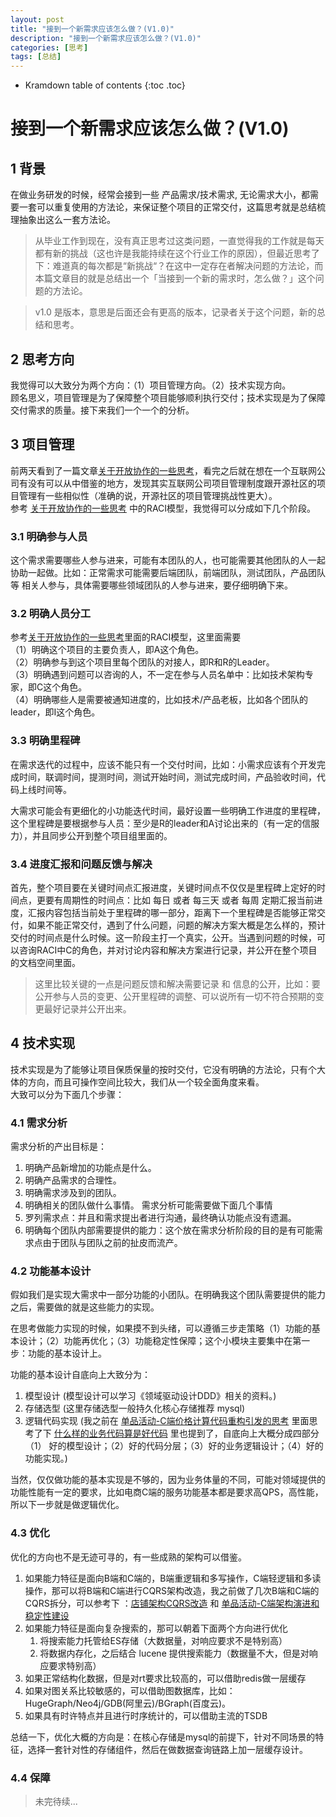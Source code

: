 ```yaml
---
layout: post
title: "接到一个新需求应该怎么做？(V1.0)"
description: "接到一个新需求应该怎么做？(V1.0)"
categories: [思考]
tags: [总结]
---
```



* Kramdown table of contents
{:toc .toc}

# 接到一个新需求应该怎么做？(V1.0)

## 1 背景
在做业务研发的时候，经常会接到一些 产品需求/技术需求, 无论需求大小，都需要一套可以重复使用的方法论，来保证整个项目的正常交付，这篇思考就是总结梳理抽象出这么一套方法论。     

> 从毕业工作到现在，没有真正思考过这类问题，一直觉得我的工作就是每天都有新的挑战（这也许是我能持续在这个行业工作的原因），但最近思考了下：难道真的每次都是“新挑战“？在这中一定存在者解决问题的方法论，而本篇文章目的就是总结出一个「当接到一个新的需求时，怎么做？」这个问题的方法论。

> v1.0 是版本，意思是后面还会有更高的版本，记录者关于这个问题，新的总结和思考。     

## 2 思考方向
我觉得可以大致分为两个方向：（1）项目管理方向。（2）技术实现方向。      
顾名思义，项目管理是为了保障整个项目能够顺利执行交付；技术实现是为了保障交付需求的质量。接下来我们一个一个的分析。     

## 3 项目管理
前两天看到了一篇文章[关于开放协作的一些思考](https://int32.me/blog/2023/08/14/opencollaboration/)，看完之后就在想在一个互联网公司有没有可以从中借鉴的地方，发现其实互联网公司项目管理制度跟开源社区的项目管理有一些相似性（准确的说，开源社区的项目管理挑战性更大）。    
参考 [关于开放协作的一些思考](https://int32.me/blog/2023/08/14/opencollaboration/) 中的RACI模型，我觉得可以分成如下几个阶段。    

### 3.1 明确参与人员
这个需求需要哪些人参与进来，可能有本团队的人，也可能需要其他团队的人一起协助一起做。比如：正常需求可能需要后端团队，前端团队，测试团队，产品团队等 相关人参与，具体需要哪些领域团队的人参与进来，要仔细明确下来。     

### 3.2 明确人员分工
参考[关于开放协作的一些思考](https://int32.me/blog/2023/08/14/opencollaboration/)里面的RACI模型，这里面需要      
（1）明确这个项目的主要负责人，即A这个角色。     
（2）明确参与到这个项目里每个团队的对接人，即R和R的Leader。      
（3）明确遇到问题可以咨询的人，不一定在参与人员名单中：比如技术架构专家，即C这个角色。      
（4）明确哪些人是需要被通知进度的，比如技术/产品老板，比如各个团队的leader，即I这个角色。    

### 3.3 明确里程碑
在需求迭代的过程中，应该不能只有一个交付时间，比如：小需求应该有个开发完成时间，联调时间，提测时间，测试开始时间，测试完成时间，产品验收时间，代码上线时间等。           

大需求可能会有更细化的小功能迭代时间，最好设置一些明确工作进度的里程碑，这个里程碑是要根据参与人员：至少是R的leader和A讨论出来的（有一定的信服力），并且同步公开到整个项目组里面的。     

### 3.4 进度汇报和问题反馈与解决
首先，整个项目要在关键时间点汇报进度，关键时间点不仅仅是里程碑上定好的时间点，更要有周期性的时间点：比如 每日 或者 每三天 或者 每周 定期汇报当前进度，汇报内容包括当前处于里程碑的哪一部分，距离下一个里程碑是否能够正常交付，如果不能正常交付，遇到了什么问题，问题的解决方案大概是怎么样的，预计交付的时间点是什么时候。这一阶段主打一个真实，公开。当遇到问题的时候，可以咨询RACI中C的角色，并对讨论内容和解决方案进行记录，并公开在整个项目的文档空间里面。     

> 这里比较关键的一点是问题反馈和解决需要记录 和 信息的公开，比如：要公开参与人员的变更、公开里程碑的调整、可以说所有一切不符合预期的变更最好记录并公开出来。       

## 4 技术实现
技术实现是为了能够让项目保质保量的按时交付，它没有明确的方法论，只有个大体的方向，而且可操作空间比较大，我们从一个较全面角度来看。     
大致可以分为下面几个步骤：    

### 4.1 需求分析
需求分析的产出目标是：     
1. 明确产品新增加的功能点是什么。
2. 明确产品需求的合理性。
3. 明确需求涉及到的团队。
4. 明确相关的团队做什么事情。
   需求分析可能需要做下面几个事情
5. 罗列需求点：并且和需求提出者进行沟通，最终确认功能点没有遗漏。
6. 明确每个团队内部需要提供的能力：这个放在需求分析阶段的目的是有可能需求点由于团队与团队之前的扯皮而流产。

 
### 4.2 功能基本设计
假如我们是实现大需求中一部分功能的小团队。在明确我这个团队需要提供的能力之后，需要做的就是这些能力的实现。    

在思考做能力实现的时候，如果摸不到头绪，可以遵循三步走策略（1）功能的基本设计；（2）功能再优化；（3）功能稳定性保障；这个小模块主要集中在第一步：功能的基本设计上。     

功能的基本设计自底向上大致分为：     
1. 模型设计 (模型设计可以学习《领域驱动设计DDD》相关的资料。)
2. 存储选型 (这里存储选型一般持久化核心存储推荐 mysql)
3. 逻辑代码实现 (我之前在 [单品活动-C端价格计算代码重构引发的思考](https://int32.me/blog/2023/07/20/goodsactivity/) 里面思考了下 [什么样的业务代码算是好代码](https://int32.me/blog/2023/07/20/goodsactivity/#heading-2-%E4%BB%80%E4%B9%88%E6%A0%B7%E7%9A%84%E4%B8%9A%E5%8A%A1%E4%BB%A3%E7%A0%81%E7%AE%97%E6%98%AF%E5%A5%BD%E4%BB%A3%E7%A0%81) 里也提到了，自底向上大概分成四部分（1） 好的模型设计；（2）好的代码分层；（3）好的业务逻辑设计；（4）好的功能实现。)

当然，仅仅做功能的基本实现是不够的，因为业务体量的不同，可能对领域提供的功能性能有一定的要求，比如电商C端的服务功能基本都是要求高QPS，高性能，所以下一步就是做逻辑优化。    

### 4.3 优化

优化的方向也不是无迹可寻的，有一些成熟的架构可以借鉴。    

1. 如果能力特征是面向B端和C端的，B端重逻辑和多写操作，C端轻逻辑和多读操作，那可以将B端和C端进行CQRS架构改造，我之前做了几次B端和C端的CQRS拆分，可以参考下 ：[店铺架构CQRS改造](https://int32.me/blog/2019/07/30/shopcqrs/) 和 [单品活动-C端架构演进和稳定性建设](https://int32.me/blog/2023/07/06/goodsactivity/)
2. 如果能力特征是面向复杂搜索的，那可以朝着下面两个方向进行优化
   1. 将搜索能力托管给ES存储（大数据量，对响应要求不是特别高）
   2. 将数据内存化，之后结合 lucene 提供搜索能力（数据量不大，但是对响应要求特别高）
3. 如果正常结构化数据，但是对rt要求比较高的，可以借助redis做一层缓存
4. 如果对图关系比较敏感的，可以借助图数据库，比如：HugeGraph/Neo4j/GDB(阿里云)/BGraph(百度云)。
5. 如果具有时许特点并且进行时序统计的，可以借助主流的TSDB


总结一下，优化大概的方向是：在核心存储是mysql的前提下，针对不同场景的特征，选择一套针对性的存储组件，然后在做数据查询链路上加一层缓存设计。    

### 4.4 保障
> 未完待续...